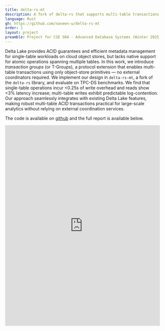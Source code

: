 ```yaml
---
title: delta-rs-mt
description: A fork of delta-rs that supports multi-table transactions in Delta Lake without an external commit coordinator.
language: Rust
gh: https://github.com/naveen-u/delta-rs-mt
order: 1
layout: project
preamble: Project for CSE 584 - Advanced Database Systems (Winter 2025) at the University of Michigan under <a href="https://web.eecs.umich.edu/~linmacse/">Prof. Lin Ma</a>. Done in collaboration with <a href="https://in.linkedin.com/in/anirudh-bhaskar-086867245">Anirudh Bhaskar</a>, <a href="https://www.linkedin.com/in/divyamthinks">Divyam Sharma</a>, and <a href="https://www.linkedin.com/in/nilaygautam">Nilay Gautam</a>.
---
```


Delta Lake provides ACID guarantees and efficient
metadata management for single-table workloads on
cloud object stores, but lacks native support for atomic
operations spanning multiple tables. In this work, we
introduce *transaction groups* (or T-Groups), a protocol
extension that enables multi-table transactions using
only object-store primitives — no external coordinators
required. We implement our design in `delta-rs-mt`, a fork
of the `delta-rs` library, and evaluate on
TPC-DS benchmarks. We find that single-table operations incur
<0.25s of write overhead and reads show <3%
latency increase; multi-table writes exhibit predictable
log-contention. Our approach seamlessly integrates with
existing Delta Lake features, making robust multi-table
ACID transactions practical for large-scale analytics
without relying on external coordination services.

The code is available on [github](https://github.com/naveen-u/delta-rs-mt) and the full report is available below.

<div style="position: relative; width: 100%; padding-top: 129.4%; overflow: hidden;">
<iframe src="https://drive.google.com/file/d/1JVveXWdmlz2AyBtxI7DJRhxeRS0dIwzI/preview" style="position: absolute; top: 0; left: 0; width: 100%; height: 100%; border: 0;" allow="autoplay" frameborder="0" allowfullscreen></iframe>